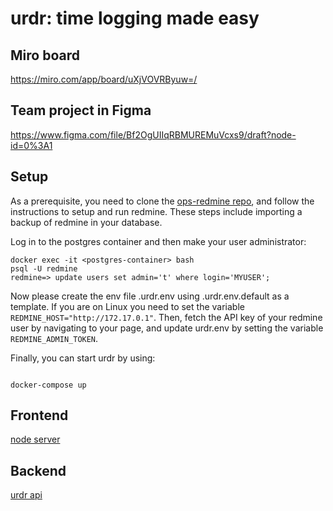 # urdr: time logging made easy

## Miro board

https://miro.com/app/board/uXjVOVRByuw=/

## Team project in Figma

https://www.figma.com/file/Bf2OgUIIqRBMUREMuVcxs9/draft?node-id=0%3A1

## Setup

As a prerequisite, you need to clone the [ops-redmine repo](https://github.com/NBISweden/ops-redmine), and follow the instructions to setup and run redmine. These steps include importing a backup of redmine in your database.

Log in to the postgres container and then make your user administrator:

```command
docker exec -it <postgres-container> bash
psql -U redmine
redmine=> update users set admin='t' where login='MYUSER';
```

Now please create the env file .urdr.env using .urdr.env.default as a template. If you are on Linux you need to set the variable `REDMINE_HOST="http://172.17.0.1"`. Then, fetch the API key of your redmine user by navigating to your page, and update urdr.env by setting the variable `REDMINE_ADMIN_TOKEN`.

Finally, you can start urdr by using:

```command

docker-compose up
```

## Frontend

[node server](http://localhost:4242)

## Backend

[urdr api](http://localhost:8080/issues)
